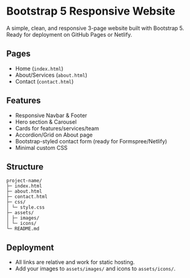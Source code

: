 # Bootstrap 5 Responsive Website

A simple, clean, and responsive 3-page website built with Bootstrap 5. Ready for deployment on GitHub Pages or Netlify.

## Pages
- Home (`index.html`)
- About/Services (`about.html`)
- Contact (`contact.html`)

## Features
- Responsive Navbar & Footer
- Hero section & Carousel
- Cards for features/services/team
- Accordion/Grid on About page
- Bootstrap-styled contact form (ready for Formspree/Netlify)
- Minimal custom CSS

## Structure
```
project-name/
├─ index.html
├─ about.html
├─ contact.html
├─ css/
│ └─ style.css
├─ assets/
│ ├─ images/
│ └─ icons/
└─ README.md
```

## Deployment
- All links are relative and work for static hosting.
- Add your images to `assets/images/` and icons to `assets/icons/`.
